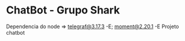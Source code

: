 # ChatBot - Grupo Shark

Dependencia do node => telegraf@3.17.3 -E; moment@2.20.1 -E
Projeto chatbot